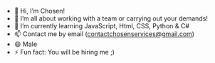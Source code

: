 - 👋 Hi, I’m Chosen!
- 👀 I’m all about working with a team or carrying out your demands!
- 🌱 I’m currently learning JavaScript, Html, CSS, Python & C#
- 📫 Contact me by email (contactchosenservices@gmail.com)
- 😄 Male
- ⚡ Fun fact: You will be hiring me ;)
